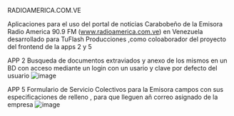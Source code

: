   RADIOAMERICA.COM.VE

  Aplicaciones para el uso del portal de noticias Carabobeño de la Emisora Radio America 90.9 FM (www.radioamerica.com.ve) en Venezuela
  desarrollado para TuFlash Producciones ,como coloaborador del proyecto del frontend de la apps 2 y 5

  APP 2 
  Busqueda de documentos extraviados y anexo de los mismos en un BD con acceso mediante un login con un usario y clave por defecto del usuario 
  ![image](https://github.com/DervisMartinez/radioamerica_servicio_colectivo/assets/92455106/50f9749c-daf8-442a-82f7-2571b33d81fb)

  APP 5
  Formulario de Servicio Colectivos para la Emisora 
  campos con sus especificaciones de relleno , para que lleguen añ correo asignado de la empresa
![image](https://github.com/DervisMartinez/radioamerica_servicio_colectivo/assets/92455106/b54c2d82-a8be-42ce-aeeb-f3464671e8c9)

  

